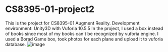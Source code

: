 # CS8395-01-project2
This is the project for CS8395-01 Augment Reality.
Development environment: Unity3D with Vuforia 10.5.5
In the project, I used a box instead of books since most of my books can't be recognized by vuforia engine. I used a Borad Game box, took photos for each plane and upload it to vuforia database. 
![image](https://user-images.githubusercontent.com/52242616/155621758-08222ee5-b362-4d09-a9b8-12652eec332e.png)
